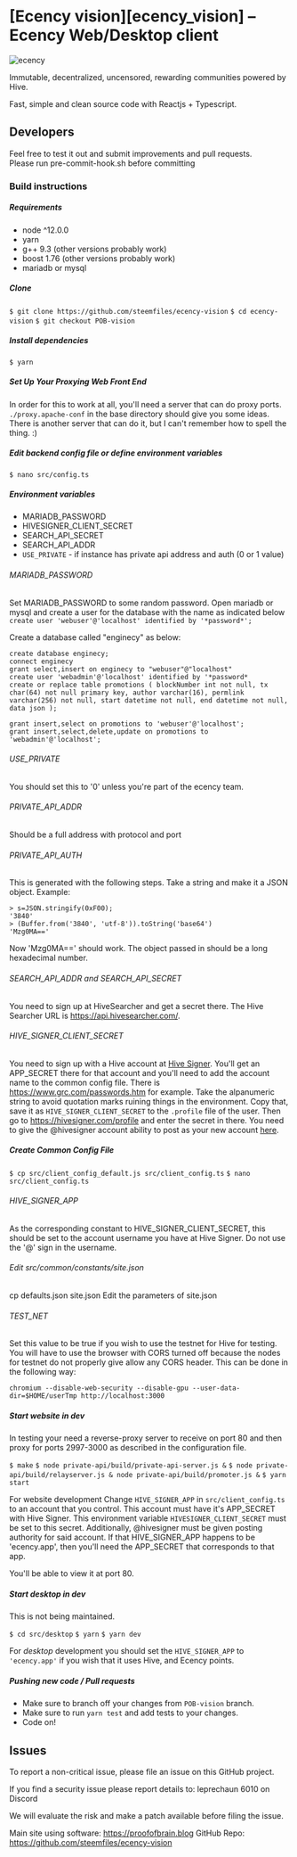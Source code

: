 # [Ecency vision][ecency_vision] – Ecency Web/Desktop client

![ecency](https://ecency.com/assets/github-cover.png)

Immutable, decentralized, uncensored, rewarding communities powered by Hive.

Fast, simple and clean source code with Reactjs + Typescript.

## Developers

Feel free to test it out and submit improvements and pull requests.  
Please run pre-commit-hook.sh before committing

### Build instructions

##### Requirements

- node ^12.0.0
- yarn
- g++ 9.3 (other versions probably work)
- boost 1.76 (other versions probably work)
- mariadb or mysql

##### Clone

`$ git clone https://github.com/steemfiles/ecency-vision`
`$ cd ecency-vision`
`$ git checkout POB-vision`

##### Install dependencies

`$ yarn`

##### Set Up Your Proxying Web Front End

In order for this to work at all, you'll need a server that can do proxy ports. `./proxy.apache-conf` in the base
directory should give you some ideas. There is another server that can do it, but I can't remember how to spell
the thing. :)

##### Edit backend config file or define environment variables

`$ nano src/config.ts`

##### Environment variables

- MARIADB_PASSWORD
- HIVESIGNER_CLIENT_SECRET
- SEARCH_API_SECRET
- SEARCH_API_ADDR
- `USE_PRIVATE` - if instance has private api address and auth (0 or 1 value)

###### MARIADB_PASSWORD

Set MARIADB_PASSWORD to some random password. Open mariadb or mysql and create a user for the database with the name
as indicated below
`create user 'webuser'@'localhost' identified by '*password*';`

Create a database called "enginecy" as below:

```
create database enginecy;
connect enginecy
grant select,insert on enginecy to "webuser"@"localhost"
create user 'webadmin'@'localhost' identified by '*password*
create or replace table promotions ( blockNumber int not null, tx char(64) not null primary key, author varchar(16), permlink varchar(256) not null, start datetime not null, end datetime not null, data json );

grant insert,select on promotions to 'webuser'@'localhost';
grant insert,select,delete,update on promotions to 'webadmin'@'localhost';

```

###### USE_PRIVATE

You should set this to '0' unless you're part of the ecency team.

###### PRIVATE_API_ADDR

Should be a full address with protocol and port

###### PRIVATE_API_AUTH

This is generated with the following steps. Take a string and
make it a JSON object.
Example:

```
> s=JSON.stringify(0xF00);
'3840'
> (Buffer.from('3840', 'utf-8')).toString('base64')
'Mzg0MA=='
```

Now 'Mzg0MA==' should work. The object passed in should be a long hexadecimal number.

###### SEARCH_API_ADDR and SEARCH_API_SECRET

You need to sign up at HiveSearcher and get a secret there. The Hive Searcher URL is https://api.hivesearcher.com/.

###### HIVE_SIGNER_CLIENT_SECRET

You need to sign up with a Hive account at [Hive Signer](https://hivesigner.com/profile). You'll get an APP_SECRET there
for that account and you'll need to add the account name to the common config file. There is
https://www.grc.com/passwords.htm for example. Take the alpanumeric string to avoid quotation marks ruining things in
the environment. Copy that, save it as `HIVE_SIGNER_CLIENT_SECRET` to the `.profile` file of the user. Then go
to https://hivesigner.com/profile and enter the secret in there. You need to give the @hivesigner account ability to
post as your new account [here](https://hivesigner.com/authorize/hivesigner).

##### Create Common Config File

`$ cp src/client_config_default.js src/client_config.ts`
`$ nano src/client_config.ts`

###### HIVE_SIGNER_APP

As the corresponding constant to HIVE_SIGNER_CLIENT_SECRET,
this should be set to the account username you have at Hive Signer. Do not use the '@' sign in the username.

###### Edit src/common/constants/site.json

cp defaults.json site.json
Edit the parameters of site.json

###### TEST_NET

Set this value to be true if you wish to use the testnet for Hive for testing. You will have to use the browser with CORS turned off because
the nodes for testnet do not properly give allow any CORS header. This can be done in the following way:

```
chromium --disable-web-security --disable-gpu --user-data-dir=$HOME/userTmp http://localhost:3000
```

##### Start website in dev

In testing your need a reverse-proxy server to receive on port 80 and then proxy for ports 2997-3000 as described
in the configuration file.

`$ make`
`$ node private-api/build/private-api-server.js &`
`$ node private-api/build/relayserver.js & node private-api/build/promoter.js &`
`$ yarn start`

For website development Change `HIVE_SIGNER_APP` in `src/client_config.ts` to an account that you control. This account
must have it's APP_SECRET with Hive Signer. This environment variable `HIVESIGNER_CLIENT_SECRET` must be set to this
secret. Additionally, @hivesigner must be given posting authority for said account. If that HIVE_SIGNER_APP happens to
be 'ecency.app', then you'll need the APP_SECRET that corresponds to that app.

You'll be able to view it at port 80.

##### Start desktop in dev

This is not being maintained.

`$ cd src/desktop`
`$ yarn`
`$ yarn dev`

For _desktop_ development you should set the `HIVE_SIGNER_APP` to `'ecency.app'` if you wish that it uses Hive,
and Ecency points.

##### Pushing new code / Pull requests

- Make sure to branch off your changes from `POB-vision` branch.
- Make sure to run `yarn test` and add tests to your changes.
- Code on!

## Issues

To report a non-critical issue, please file an issue on this GitHub project.

If you find a security issue please report details to: leprechaun 6010 on Discord

We will evaluate the risk and make a patch available before filing the issue.

[//]: # "LINKS"

Main site using software: https://proofofbrain.blog
GitHub Repo: https://github.com/steemfiles/ecency-vision
